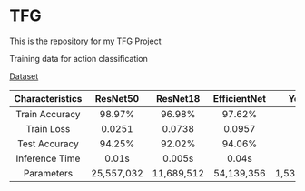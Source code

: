 # TFG
This is the repository for my TFG Project

Training data for action classification

[Dataset](https://universe.roboflow.com/uni-mallw/drowsy-detection-qnv9b/dataset/3)

| Characteristics | ResNet50 | ResNet18 | EfficientNet | Yolo |
|   :---:   |   :---:   |   :---:   |  :---:  |  :---:  |
| Train Accuracy | 98.97% | 96.98% | 97.62% | |
| Train Loss | 0.0251 | 0.0738 | 0.0957 | |
| Test Accuracy | 94.25% | 92.02% | 94.06% | |
| Inference Time | 0.01s | 0.005s | 0.04s | |
| Parameters | 25,557,032 | 11,689,512 | 54,139,356 | 1,533,666 |
